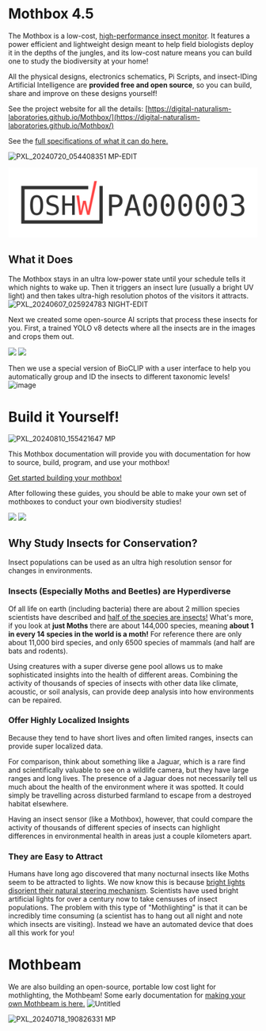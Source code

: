 # Mothbox 4.5
The Mothbox is a low-cost, [high-performance insect monitor](https://digital-naturalism-laboratories.github.io/Mothbox/docs/about/specs/). It features a power efficient and lightweight design meant to help field biologists deploy it in the depths of the jungles, and its low-cost nature means you can build one to study the biodiversity at your home!

All the physical designs, electronics schematics, Pi Scripts, and insect-IDing Artificial Intelligence are **provided free and open source**, so you can build, share and improve on these designs yourself!

See the project website for all the details:
[https://digital-naturalism-laboratories.github.io/Mothbox/](https://digital-naturalism-laboratories.github.io/Mothbox/)

See the [full specifications of what it can do here.](https://digital-naturalism-laboratories.github.io/Mothbox/docs/about/specs/)

![PXL_20240720_054408351 MP-EDIT](https://github.com/user-attachments/assets/cf7da6c8-2a7d-40a8-8872-6f9987c43082)

<img src="https://github.com/Digital-Naturalism-Laboratories/Mothbox/blob/main/docs/assets/images/certification-mark-PA000003-wide.svg">

## What it Does

The Mothbox stays in an ultra low-power state until your schedule tells it which nights to wake up. Then it triggers an insect lure (usually a bright UV light) and then takes ultra-high resolution photos of the visitors it attracts. 
![PXL_20240607_025924783 NIGHT-EDIT](https://github.com/user-attachments/assets/cb7f6a03-849b-4b2a-99b9-9580aa245816)


Next we created some open-source AI scripts that process these insects for you. First, a trained YOLO v8 detects where all the insects are in the images and crops them out. 

<img src="https://github.com/Digital-Naturalism-Laboratories/Mothbox/assets/742627/ec1a50ce-38bf-4bb3-b8b6-752ba1801050" width="48%">
<img src="https://github.com/user-attachments/assets/3d0936ce-e89c-411a-8529-a932acc6e9c8" width="48%">

Then we use a special version of BioCLIP with a user interface to help you automatically group and ID the insects to different taxonomic levels!
![image](https://github.com/user-attachments/assets/93728753-8a70-4686-b493-1e3de177627e)


# Build it Yourself!
![PXL_20240810_155421647 MP](https://github.com/user-attachments/assets/f37ec4d5-4761-4eab-b0ae-179b05b3d1cf)

This Mothbox documentation will provide you with documentation for how to source, build, program, and use your mothbox!

[Get started building your mothbox!](https://digital-naturalism-laboratories.github.io/Mothbox/docs/building)

After following these guides, you should be able to make your own set of mothboxes to conduct your own biodiversity studies!

<img src="https://github.com/Digital-Naturalism-Laboratories/Mothbox/assets/742627/2e1cacf2-35dd-48b0-83c7-29b5320fa36c" width="45%">
<img src="https://github.com/user-attachments/assets/2416c098-b080-4014-b972-3acb9e366aa6" width="45%">


## Why Study Insects for Conservation?
Insect populations can be used as an ultra high resolution sensor for changes in environments.

### Insects (Especially Moths and Beetles) are Hyperdiverse
Of all life on earth (including bacteria) there are about 2 million species scientists have described and [half of the species are insects!](https://ourworldindata.org/how-many-species-are-there#:~:text=In%20the%20chart%2C%20we%20see,reptiles%2C%20and%20over%206%2C000%20mammals.) What's more, if you look at **just Moths** there are about 144,000 species, meaning **about 1 in every 14 species in the world is a moth!** For reference there are only about 11,000 bird species, and only 6500 species of mammals (and half are bats and rodents). 

Using creatures with a super diverse gene pool allows us to make sophisticated insights into the health of different areas. Combining the activity of thousands of species of insects with other data like climate, acoustic, or soil analysis, can provide deep analysis into how environments can be repaired.

### Offer Highly Localized Insights
Because they tend to have short lives and often limited ranges, insects can provide super localized data. 

For comparison, think about something like a Jaguar, which is a rare find and scientifically valuable to see on a wildlife camera, but they have large ranges and long lives. The presence of a Jaguar does not necessarily tell us much about the health of the environment where it was spotted. It could simply be travelling across disturbed farmland to escape from a destroyed habitat elsewhere. 

Having an insect sensor (like a Mothbox), however, that could compare the activity of thousands of different species of insects can highlight differences in environmental health in areas just a couple kilometers apart.

### They are Easy to Attract
Humans have long ago discovered that many nocturnal insects like Moths seem to be attracted to lights. We now know this is because [bright lights disorient their natural steering mechanism](https://www.nature.com/articles/s41467-024-44785-3). Scientists have used bright artificial lights for over a century now to take censuses of insect populations. The problem with this type of "Mothlighting" is that it can be incredibly time consuming (a scientist has to hang out all night and note which insects are visiting). Instead we have an automated device that does all this work for you!

# Mothbeam
We are also building an open-source, portable low cost light for mothlighting, the Mothbeam! Some early documentation for [making your own Mothbeam is here.](https://digital-naturalism-laboratories.github.io/Mothbox/docs/building/attractor/#internal-mothbeam)
![Untitled](https://github.com/Digital-Naturalism-Laboratories/Mothbox/assets/742627/fab3c9ac-f879-4768-abee-1e61d8d63172)

![PXL_20240718_190826331 MP](https://github.com/user-attachments/assets/5201d9bb-20fc-43ae-8e99-69f6ac24126e)

